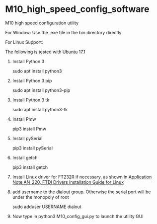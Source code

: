 # M10_high_speed_config_software
M10 high speed configuration utility

For Window:
    Use the .exe file in the bin directory directly
    
For Linux Support:

The following is tested with Ubuntu 17.1

1) Install Python 3

    sudo apt install python3
    
2) Install Python 3 pip

    sudo apt install python3-pip

3) Install Python 3 tk

    sudo apt install python3-tk

4) Install Pmw

    pip3 install Pmw

5) Install pySerial

    pip3 install pySerial

6) Install getch

    pip3 install getch
    
7) Install Linux driver for FT232R if necessary, as shown in 
    [Application Note AN_220, FTDI Drivers Installation Guide for Linux](http://www.ftdichip.com/Support/Documents/AppNotes/AN_220_FTDI_Drivers_Installation_Guide_for_Linux.pdf)
    
8) add username to the dialout group. Otherwise the serial port will be under the monopoly of root

    sudo adduser USERNAME dialout
    
9) Now type in python3 M10_config_gui.py to launch the utility GUI

